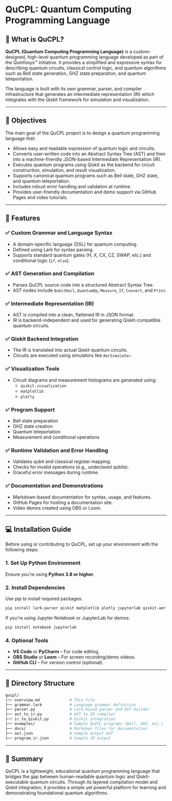 
# QuCPL: Quantum Computing Programming Language

## 🧠 What is QuCPL?

**QuCPL (Quantum Computing Programming Language)** is a custom-designed, high-level quantum programming language developed as part of the Quinfosys™ initiative. It provides a simplified and expressive syntax for describing quantum circuits, classical control logic, and quantum algorithms such as Bell state generation, GHZ state preparation, and quantum teleportation.

The language is built with its own grammar, parser, and compiler infrastructure that generates an intermediate representation (IR) which integrates with the Qiskit framework for simulation and visualization.

---

## 🎯 Objectives

The main goal of the QuCPL project is to design a quantum programming language that:

- Allows easy and readable expression of quantum logic and circuits.
- Converts user-written code into an Abstract Syntax Tree (AST) and then into a machine-friendly JSON-based Intermediate Representation (IR).
- Executes quantum programs using Qiskit as the backend for circuit construction, simulation, and result visualization.
- Supports canonical quantum programs such as Bell state, GHZ state, and quantum teleportation.
- Includes robust error handling and validation at runtime.
- Provides user-friendly documentation and demo support via GitHub Pages and video tutorials.

---

## 🔧 Features

### ✅ Custom Grammar and Language Syntax

- A domain-specific language (DSL) for quantum computing.
- Defined using Lark for syntax parsing.
- Supports standard quantum gates (H, X, CX, CZ, SWAP, etc.) and conditional logic (`if`, `else`).

### ✅ AST Generation and Compilation

- Parses QuCPL source code into a structured Abstract Syntax Tree.
- AST nodes include `QubitDecl`, `QuantumOp`, `Measure`, `If`, `Convert`, and `Print`.

### ✅ Intermediate Representation (IR)

- AST is compiled into a clean, flattened IR in JSON format.
- IR is backend-independent and used for generating Qiskit-compatible quantum circuits.

### ✅ Qiskit Backend Integration

- The IR is translated into actual Qiskit quantum circuits.
- Circuits are executed using simulators like `AerSimulator`.

### ✅ Visualization Tools

- Circuit diagrams and measurement histograms are generated using:
  - `qiskit.visualization`
  - `matplotlib`
  - `plotly`

### ✅ Program Support

- Bell state preparation
- GHZ state creation
- Quantum teleportation
- Measurement and conditional operations

### ✅ Runtime Validation and Error Handling

- Validates qubit and classical register mapping.
- Checks for invalid operations (e.g., undeclared qubits).
- Graceful error messages during runtime.

### ✅ Documentation and Demonstrations

- Markdown-based documentation for syntax, usage, and features.
- GitHub Pages for hosting a documentation site.
- Video demos created using OBS or Loom.

---

## 💻 Installation Guide

Before using or contributing to QuCPL, set up your environment with the following steps:

### 1. Set Up Python Environment

Ensure you're using **Python 3.8 or higher**.

### 2. Install Dependencies

Use pip to install required packages:

```bash
pip install lark-parser qiskit matplotlib plotly jupyterlab qiskit-aer
```

If you're using Jupyter Notebook or JupyterLab for demos:

```bash
pip install notebook jupyterlab
```

### 4. Optional Tools

- **VS Code** or **PyCharm** – For code editing.
- **OBS Studio** or **Loom** – For screen recording/demo videos.
- **GitHub CLI** – For version control (optional).

---

## 📂 Directory Structure

```bash
qucpl/
|── overview.md             # This file
├── grammar.lark            # Language grammar definition
├── parser.py               # Lark-based parser and AST builder
├── ast_to_ir.py            # AST to IR compiler
├── ir_to_qiskit.py         # Qiskit integration
├── examples/               # Sample QuCPL programs (Bell, GHZ, etc.)
├── docs/                   # Markdown files for documentation
├── ast.json                # Sample output AST
├── program.ir.json         # Sample IR output

```

---

## 📌 Summary

QuCPL is a lightweight, educational quantum programming language that bridges the gap between human-readable quantum logic and Qiskit-executable quantum circuits. Through its layered compilation model and Qiskit integration, it provides a simple yet powerful platform for learning and demonstrating foundational quantum algorithms.
